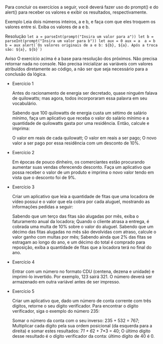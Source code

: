 Para concluir os exercícios a seguir, você deverá fazer uso do prompt() e do alert() para receber os valores e exibir os resultados, respectivamente.

Exemplo
Leia dois números inteiros, a e b, e faça com que eles troquem os valores entre si. Exiba os valores de a e b.

Resolução
``let a = parseInt(prompt("Insira um valor para a"))
let b = parseInt(prompt("Insira um valor para b"))
let aux = 0
aux = a 
a = b
b = aux
alert(`Os valores originais de a e b: ${b}, ${a}. Após a troca são: ${a}, ${b}`)``

Aviso
O exercício acima é a base para resolução dos próximos. Não precisa retornar nada no console. 
Não precisa inicializar as variáveis com valores atribuídos diretamente ao código, a não ser que seja necessário para a conclusão da lógica.

- Exercício 1

  Antes do racionamento de energia ser decretado, quase ninguém falava de quilowatts; mas agora, todos incorporaram essa palavra em seu vocabulário.
  
  Sabendo que 100 quilowatts de energia custa um sétimo de salário mínimo, faça um aplicativo que receba o valor do salário mínimo e a quantidade de quilowatts gasta por uma residência. Então, calcule e imprima:
  
  O valor em reais de cada quilowatt;
  O valor em reais a ser pago;
  O novo valor a ser pago por essa residência com um desconto de 10%.

- Exercício 2

  Em épocas de pouco dinheiro, os comerciantes estão procurando aumentar suas vendas oferecendo desconto. 
  Faça um aplicativo que possa receber o valor de um produto e imprima o novo valor tendo em vista que o desconto foi de 9%.

- Exercício 3

  Criar um aplicativo que leia a quantidade de fitas que uma locadora de vídeo possui e o valor que ela cobra por cada aluguel, mostrando as informações pedidas a seguir:
  
  Sabendo que um terço das fitas são alugadas por mês, exiba o faturamento anual da locadora;
  Quando o cliente atrasa a entrega, é cobrada uma multa de 10% sobre o valor do aluguel. Sabendo que um décimo das fitas alugadas no mês são devolvidas com atraso, calcule o valor ganho com multas por mês;
  Sabendo ainda que 2% das fitas se estragam ao longo do ano, e um décimo do total é comprado para reposição, exiba a quantidade de fitas que a locadora terá no final do ano.

- Exercício 4

  Entrar com um número no formato CDU (centena, dezena e unidade) e imprimi-lo invertido. Por exemplo, 123 sairá 321. O número deverá ser armazenado em outra variável antes de ser impresso.

- Exercício 5

  Criar um aplicativo que, dado um número de conta corrente com três dígitos, retorne o seu dígito verificador. Para encontrar o dígito verificador, siga o exemplo do número 235:
  
  Somar o número da conta com o seu inverso: 235 + 532 = 767;
  Multiplicar cada dígito pela sua ordem posicional (da esquerda para a direita) e somar estes resultados: 7*1 + 6*2 + 7*3 = 40;
  O último dígito desse resultado é o dígito verificador da conta: último dígito de 40 é 0.

